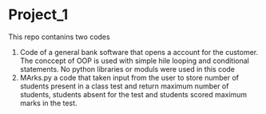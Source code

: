 # Project_1
This repo contanins two codes 
1) Code of a general bank software that opens a account for the customer. The conccept of OOP is used with simple hile looping and conditional statements. No python libraries or moduls were used in this code
2) MArks.py a code that taken input from the user to store number of students present in a class test and return maximum number of students, students absent for the test and students scored maximum marks in the test.
